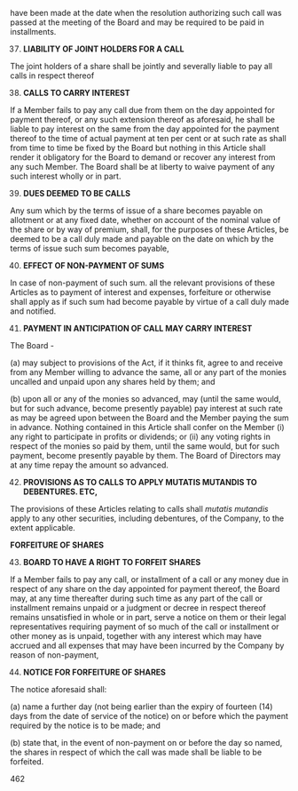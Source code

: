 have been made at the date when the resolution authorizing such call was passed at the meeting of the Board and may
be required to be paid in installments.

37. **LIABILITY OF JOINT HOLDERS FOR A CALL**

The joint holders of a share shall be jointly and severally liable to pay all calls in respect thereof

38. **CALLS TO CARRY INTEREST**

If a Member fails to pay any call due from them on the day appointed for payment thereof, or any such extension thereof as aforesaid, he shall be liable to pay interest on the same from the day appointed for the payment thereof to the time of actual payment at ten per cent or at such rate as shall from time to time be fixed by the Board but nothing in this Article shall render it obligatory for the Board to demand or recover any interest from any such Member. The Board shall be at liberty to waive payment of any such interest wholly or in part.

39. **DUES DEEMED TO BE CALLS**

Any sum which by the terms of issue of a share becomes payable on allotment or at any fixed date, whether on account of the nominal value of the share or by way of premium, shall, for the purposes of these Articles, be deemed to be a call duly made and payable on the date on which by the terms of issue such sum becomes payable,

40. **EFFECT OF NON-PAYMENT OF SUMS**

In case of non-payment of such sum. all the relevant provisions of these Articles as to payment of interest and expenses, forfeiture or otherwise shall apply as if such sum had become payable by virtue of a call duly made and notified.

41. **PAYMENT IN ANTICIPATION OF CALL MAY CARRY INTEREST**

The Board -

(a) may subject to provisions of the Act, if it thinks fit, agree to and receive from any Member willing to advance the same, all or any part of the monies uncalled and unpaid upon any shares held by them; and

(b) upon all or any of the monies so advanced, may (until the same would, but for such advance, become presently payable) pay interest at such rate as may be agreed upon between the Board and the Member paying the sum in advance. Nothing contained in this Article shall confer on the Member (i) any right to participate in profits or dividends; or (ii) any voting rights in respect of the monies so paid by them, until the same would, but for such payment, become presently payable by them. The Board of Directors may at any time repay the amount so advanced.

42. **PROVISIONS AS TO CALLS TO APPLY MUTATIS MUTANDIS TO DEBENTURES. ETC,**

The provisions of these Articles relating to calls shall *mutatis mutandis* apply to any other securities, including debentures, of the Company, to the extent applicable.

**FORFEITURE OF SHARES**

43. **BOARD TO HAVE A RIGHT TO FORFEIT SHARES**

If a Member fails to pay any call, or installment of a call or any money due in respect of any share on the day appointed for payment thereof, the Board may, at any time thereafter during such time as any part of the call or installment remains unpaid or a judgment or decree in respect thereof remains unsatisfied in whole or in part, serve a notice on them or their legal representatives requiring payment of so much of the call or installment or other money as is unpaid, together with any interest which may have accrued and all expenses that may have been incurred by the Company by reason of non-payment,

44. **NOTICE FOR FORFEITURE OF SHARES**

The notice aforesaid shall:

(a) name a further day (not being earlier than the expiry of fourteen (14) days from the date of service of the notice) on or before which the payment required by the notice is to be made; and

(b) state that, in the event of non-payment on or before the day so named, the shares in respect of which the call was made shall be liable to be forfeited.

462